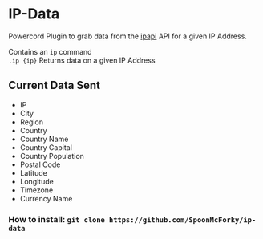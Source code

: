 # IP-Data
Powercord Plugin to grab data from the [ipapi](https://ipapi.co/) API for a given IP Address.  

Contains an ``ip`` command  
``.ip {ip}`` Returns data on a given IP Address
## Current Data Sent
- IP
- City
- Region
- Country
- Country Name
- Country Capital
- Country Population
- Postal Code
- Latitude
- Longitude
- Timezone
- Currency Name  
### How to install: ``git clone https://github.com/SpoonMcForky/ip-data``
